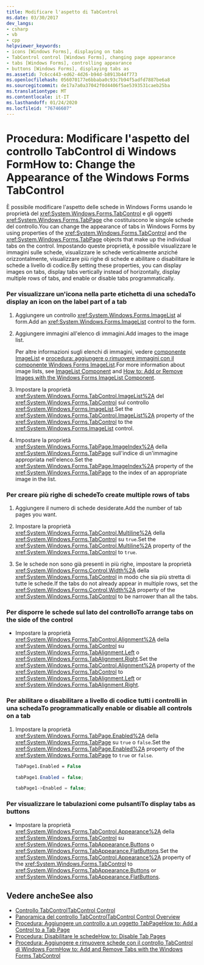 ```yaml
---
title: Modificare l'aspetto di TabControl
ms.date: 03/30/2017
dev_langs:
- csharp
- vb
- cpp
helpviewer_keywords:
- icons [Windows Forms], displaying on tabs
- TabControl control [Windows Forms], changing page appearance
- tabs [Windows Forms], controlling appearance
- buttons [Windows Forms], displaying tabs as
ms.assetid: 7c6cc443-ed62-4d26-b94d-b8913b44f773
ms.openlocfilehash: 056070177e6bbaba0c93c7b94f5adfd7887be6a8
ms.sourcegitcommit: de17a7a0a37042f0d4406f5ae5393531caeb25ba
ms.translationtype: MT
ms.contentlocale: it-IT
ms.lasthandoff: 01/24/2020
ms.locfileid: "76746607"
---
```

# <a name="how-to-change-the-appearance-of-the-windows-forms-tabcontrol"></a><span data-ttu-id="1f47d-102">Procedura: Modificare l'aspetto del controllo TabControl di Windows Form</span><span class="sxs-lookup"><span data-stu-id="1f47d-102">How to: Change the Appearance of the Windows Forms TabControl</span></span>
<span data-ttu-id="1f47d-103">È possibile modificare l'aspetto delle schede in Windows Forms usando le proprietà del <xref:System.Windows.Forms.TabControl> e gli oggetti <xref:System.Windows.Forms.TabPage> che costituiscono le singole schede del controllo.</span><span class="sxs-lookup"><span data-stu-id="1f47d-103">You can change the appearance of tabs in Windows Forms by using properties of the <xref:System.Windows.Forms.TabControl> and the <xref:System.Windows.Forms.TabPage> objects that make up the individual tabs on the control.</span></span> <span data-ttu-id="1f47d-104">Impostando queste proprietà, è possibile visualizzare le immagini sulle schede, visualizzare le schede verticalmente anziché orizzontalmente, visualizzare più righe di schede e abilitare o disabilitare le schede a livello di codice.</span><span class="sxs-lookup"><span data-stu-id="1f47d-104">By setting these properties, you can display images on tabs, display tabs vertically instead of horizontally, display multiple rows of tabs, and enable or disable tabs programmatically.</span></span>  
  
### <a name="to-display-an-icon-on-the-label-part-of-a-tab"></a><span data-ttu-id="1f47d-105">Per visualizzare un'icona nella parte etichetta di una scheda</span><span class="sxs-lookup"><span data-stu-id="1f47d-105">To display an icon on the label part of a tab</span></span>  
  
1. <span data-ttu-id="1f47d-106">Aggiungere un controllo <xref:System.Windows.Forms.ImageList> al form.</span><span class="sxs-lookup"><span data-stu-id="1f47d-106">Add an <xref:System.Windows.Forms.ImageList> control to the form.</span></span>  
  
2. <span data-ttu-id="1f47d-107">Aggiungere immagini all'elenco di immagini.</span><span class="sxs-lookup"><span data-stu-id="1f47d-107">Add images to the image list.</span></span>  
  
     <span data-ttu-id="1f47d-108">Per altre informazioni sugli elenchi di immagini, vedere [componente ImageList](imagelist-component-windows-forms.md) e [procedura: aggiungere o rimuovere immagini con il componente Windows Forms ImageList](how-to-add-or-remove-images-with-the-windows-forms-imagelist-component.md).</span><span class="sxs-lookup"><span data-stu-id="1f47d-108">For more information about image lists, see [ImageList Component](imagelist-component-windows-forms.md) and [How to: Add or Remove Images with the Windows Forms ImageList Component](how-to-add-or-remove-images-with-the-windows-forms-imagelist-component.md).</span></span>  
  
3. <span data-ttu-id="1f47d-109">Impostare la proprietà <xref:System.Windows.Forms.TabControl.ImageList%2A> del <xref:System.Windows.Forms.TabControl> sul controllo <xref:System.Windows.Forms.ImageList>.</span><span class="sxs-lookup"><span data-stu-id="1f47d-109">Set the <xref:System.Windows.Forms.TabControl.ImageList%2A> property of the <xref:System.Windows.Forms.TabControl> to the <xref:System.Windows.Forms.ImageList> control.</span></span>  
  
4. <span data-ttu-id="1f47d-110">Impostare la proprietà <xref:System.Windows.Forms.TabPage.ImageIndex%2A> della <xref:System.Windows.Forms.TabPage> sull'indice di un'immagine appropriata nell'elenco.</span><span class="sxs-lookup"><span data-stu-id="1f47d-110">Set the <xref:System.Windows.Forms.TabPage.ImageIndex%2A> property of the <xref:System.Windows.Forms.TabPage> to the index of an appropriate image in the list.</span></span>  
  
### <a name="to-create-multiple-rows-of-tabs"></a><span data-ttu-id="1f47d-111">Per creare più righe di schede</span><span class="sxs-lookup"><span data-stu-id="1f47d-111">To create multiple rows of tabs</span></span>  
  
1. <span data-ttu-id="1f47d-112">Aggiungere il numero di schede desiderate.</span><span class="sxs-lookup"><span data-stu-id="1f47d-112">Add the number of tab pages you want.</span></span>  
  
2. <span data-ttu-id="1f47d-113">Impostare la proprietà <xref:System.Windows.Forms.TabControl.Multiline%2A> della <xref:System.Windows.Forms.TabControl> su `true`.</span><span class="sxs-lookup"><span data-stu-id="1f47d-113">Set the <xref:System.Windows.Forms.TabControl.Multiline%2A> property of the <xref:System.Windows.Forms.TabControl> to `true`.</span></span>  
  
3. <span data-ttu-id="1f47d-114">Se le schede non sono già presenti in più righe, impostare la proprietà <xref:System.Windows.Forms.Control.Width%2A> della <xref:System.Windows.Forms.TabControl> in modo che sia più stretta di tutte le schede.</span><span class="sxs-lookup"><span data-stu-id="1f47d-114">If the tabs do not already appear in multiple rows, set the <xref:System.Windows.Forms.Control.Width%2A> property of the <xref:System.Windows.Forms.TabControl> to be narrower than all the tabs.</span></span>  
  
### <a name="to-arrange-tabs-on-the-side-of-the-control"></a><span data-ttu-id="1f47d-115">Per disporre le schede sul lato del controllo</span><span class="sxs-lookup"><span data-stu-id="1f47d-115">To arrange tabs on the side of the control</span></span>  
  
- <span data-ttu-id="1f47d-116">Impostare la proprietà <xref:System.Windows.Forms.TabControl.Alignment%2A> della <xref:System.Windows.Forms.TabControl> su <xref:System.Windows.Forms.TabAlignment.Left> o <xref:System.Windows.Forms.TabAlignment.Right>.</span><span class="sxs-lookup"><span data-stu-id="1f47d-116">Set the <xref:System.Windows.Forms.TabControl.Alignment%2A> property of the <xref:System.Windows.Forms.TabControl> to <xref:System.Windows.Forms.TabAlignment.Left> or <xref:System.Windows.Forms.TabAlignment.Right>.</span></span>  
  
### <a name="to-programmatically-enable-or-disable-all-controls-on-a-tab"></a><span data-ttu-id="1f47d-117">Per abilitare o disabilitare a livello di codice tutti i controlli in una scheda</span><span class="sxs-lookup"><span data-stu-id="1f47d-117">To programmatically enable or disable all controls on a tab</span></span>  
  
1. <span data-ttu-id="1f47d-118">Impostare la proprietà <xref:System.Windows.Forms.TabPage.Enabled%2A> della <xref:System.Windows.Forms.TabPage> su `true` o `false`.</span><span class="sxs-lookup"><span data-stu-id="1f47d-118">Set the <xref:System.Windows.Forms.TabPage.Enabled%2A> property of the <xref:System.Windows.Forms.TabPage> to `true` or `false`.</span></span>  
  
    ```vb  
    TabPage1.Enabled = False  
    ```  
  
    ```csharp  
    tabPage1.Enabled = false;  
    ```  
  
    ```cpp  
    tabPage1->Enabled = false;  
    ```  
  
### <a name="to-display-tabs-as-buttons"></a><span data-ttu-id="1f47d-119">Per visualizzare le tabulazioni come pulsanti</span><span class="sxs-lookup"><span data-stu-id="1f47d-119">To display tabs as buttons</span></span>  
  
- <span data-ttu-id="1f47d-120">Impostare la proprietà <xref:System.Windows.Forms.TabControl.Appearance%2A> della <xref:System.Windows.Forms.TabControl> su <xref:System.Windows.Forms.TabAppearance.Buttons> o <xref:System.Windows.Forms.TabAppearance.FlatButtons>.</span><span class="sxs-lookup"><span data-stu-id="1f47d-120">Set the <xref:System.Windows.Forms.TabControl.Appearance%2A> property of the <xref:System.Windows.Forms.TabControl> to <xref:System.Windows.Forms.TabAppearance.Buttons> or <xref:System.Windows.Forms.TabAppearance.FlatButtons>.</span></span>  
  
## <a name="see-also"></a><span data-ttu-id="1f47d-121">Vedere anche</span><span class="sxs-lookup"><span data-stu-id="1f47d-121">See also</span></span>

- [<span data-ttu-id="1f47d-122">Controllo TabControl</span><span class="sxs-lookup"><span data-stu-id="1f47d-122">TabControl Control</span></span>](tabcontrol-control-windows-forms.md)
- [<span data-ttu-id="1f47d-123">Panoramica del controllo TabControl</span><span class="sxs-lookup"><span data-stu-id="1f47d-123">TabControl Control Overview</span></span>](tabcontrol-control-overview-windows-forms.md)
- [<span data-ttu-id="1f47d-124">Procedura: Aggiungere un controllo a un oggetto TabPage</span><span class="sxs-lookup"><span data-stu-id="1f47d-124">How to: Add a Control to a Tab Page</span></span>](how-to-add-a-control-to-a-tab-page.md)
- [<span data-ttu-id="1f47d-125">Procedura: Disabilitare le schede</span><span class="sxs-lookup"><span data-stu-id="1f47d-125">How to: Disable Tab Pages</span></span>](how-to-disable-tab-pages.md)
- [<span data-ttu-id="1f47d-126">Procedura: Aggiungere e rimuovere schede con il controllo TabControl di Windows Form</span><span class="sxs-lookup"><span data-stu-id="1f47d-126">How to: Add and Remove Tabs with the Windows Forms TabControl</span></span>](how-to-add-and-remove-tabs-with-the-windows-forms-tabcontrol.md)
